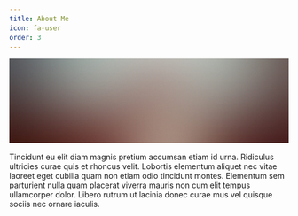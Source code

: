 ```yaml
---
title: About Me
icon: fa-user
order: 3
---
```


[![Featured Image](assets/images/pic08.jpg)](#)

Tincidunt eu elit diam magnis pretium accumsan etiam id urna. Ridiculus ultricies curae quis et rhoncus velit. Lobortis elementum aliquet nec vitae laoreet eget cubilia quam non etiam odio tincidunt montes. Elementum sem parturient nulla quam placerat viverra mauris non cum elit tempus ullamcorper dolor. Libero rutrum ut lacinia donec curae mus vel quisque sociis nec ornare iaculis.
